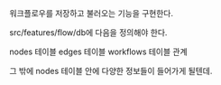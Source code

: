 워크플로우를 저장하고 불러오는 기능을 구현한다.

src/features/flow/db에 다음을 정의해야 한다.

nodes 테이블
edges 테이블
workflows 테이블
관계

그 밖에 nodes 테이블 안에 다양한 정보들이 들어가게 될텐데.
